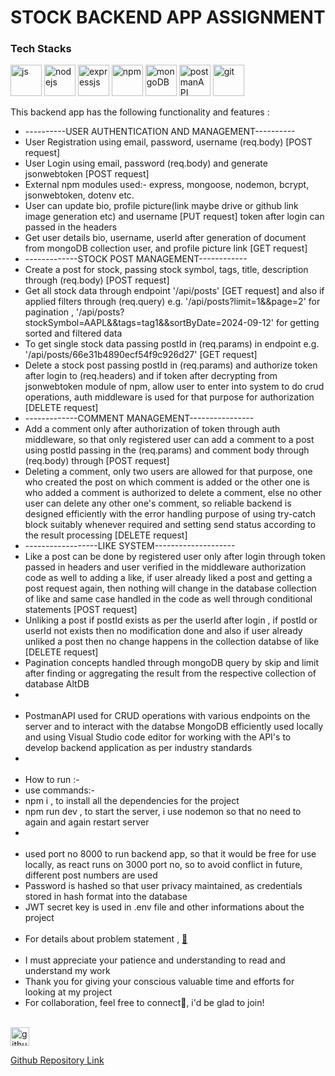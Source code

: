 <div>
      <div>
        <div>
            <h1>
                STOCK BACKEND APP ASSIGNMENT
            </h1>
        </div>
        <div>
            <h3>
              Tech Stacks
            </h3>
            <div>
                <img width="50" height="50" src="https://img.icons8.com/?size=48&id=108784&format=png" alt="js" />
                <img width="50" height="50" src="https://img.icons8.com/?size=48&id=54087&format=png" alt="nodejs" />
                <img width="50" height="50" src="https://img.icons8.com/?size=48&id=PZQVBAxaueDJ&format=png" alt="expressjs" />
                <img width="50" height="50" src="https://img.icons8.com/?size=48&id=24895&format=png" alt="npm" />
                <img width="50" height="50" src="https://img.icons8.com/?size=48&id=bosfpvRzNOG8&format=png" alt="mongoDB"/>
                <img width="50" height="50" src="https://cdn.iconscout.com/icon/free/png-512/free-postman-logo-icon-download-in-svg-png-gif-file-formats--technology-social-media-company-brand-vol-5-pack-logos-icons-2945092.png?f=webp&w=256" alt="postmanAPI"/>
                <img width="50" height="50" src="https://cdn-icons-png.flaticon.com/128/733/733553.png" alt="git"/>
            </div>
            <p>
                This backend app has the following functionality and features :
                <ul>
                    <li>----------USER AUTHENTICATION AND MANAGEMENT----------</li>
                    <li>User Registration using email, password, username (req.body) [POST request]</li>
                    <li>User Login using email, password (req.body) and generate jsonwebtoken [POST request]</li>
                    <li>External npm modules used:- express, mongoose, nodemon, bcrypt, jsonwebtoken, dotenv etc.</li>
                    <li>User can update bio, profile picture(link maybe drive or github link image generation etc) and username [PUT request] token after login can passed in the headers</li>
                    <li>Get user details bio, username, userId after generation of document from mongoDB collection user, and profile picture link [GET request] </li>
                    <li>-------------STOCK POST MANAGEMENT------------</li>
                    <li>Create a post for stock, passing stock symbol, tags, title, description through (req.body) [POST request]</li>
                    <li>Get all stock data through endpoint '/api/posts' [GET request] and also if applied filters through (req.query)  e.g. '/api/posts?limit=1&&page=2' for pagination , '/api/posts?stockSymbol=AAPL&&tags=tag1&&sortByDate=2024-09-12' for getting sorted and filtered data</li>
                    <li>To get single stock data passing postId in (req.params) in endpoint e.g. '/api/posts/66e31b4890ecf54f9c926d27' [GET request]</li>
                    <li>Delete a stock post passing postId in (req.params) and authorize token after login to (req.headers) and if token after decrypting from jsonwebtoken module of npm, allow user to enter into system to do crud operations, auth middleware is used for that purpose for authorization [DELETE request]</li>
                    <li>-------------COMMENT MANAGEMENT----------------</li>
                    <li>Add a comment only after authorization of token through auth middleware, so that only registered user can add a comment to a post using postId passing in the (req.params) and comment body through (req.body) through [POST request]</li>
                    <li>Deleting a comment, only two users are allowed for that purpose, one who created the post on which comment is added or the other one is who added a comment is authorized to delete a comment, else no other user can delete any other one's comment, so reliable backend is designed efficiently with the error handling purpose of using try-catch block suitably whenever required and setting send status according to the result processing [DELETE request]</li>
                    <li>------------------LIKE SYSTEM--------------------</li>
                    <li>Like a post can be done by registered user only after login through token passed in headers and user verified in the middleware authorization code as well to adding a like, if user already liked a post and getting a post request again, then nothing will change in the database collection of like and same case handled in the code as well through conditional statements [POST request]</li>
                    <li>Unliking a post if postId exists as per the userId after login , if postId or userId not exists then no modification done and also if user already unliked a post then no change happens in the collection databse of like [DELETE request]</li>
                    <li>Pagination concepts handled through mongoDB query by skip and limit after finding or aggregating the result from the respective collection of database AltDB </li>
                    <li></li>
                    <br>
                    <li>PostmanAPI used for CRUD operations with various endpoints on the server and to interact with the databse MongoDB efficiently used locally and using Visual Studio code editor for working with the API's to develop backend application as per industry standards</li>
                    <li></li>
                    <br>
                    <li>How to run :-</li>
                    <li>use commands:-</li>
                    <li>npm i , to install all the dependencies for the project</li>
                    <li>npm run dev , to start the server, i use nodemon so that no need to again and again restart server</li>
                    <li></li>
                    <br>
                    <li>used port no 8000 to run backend app, so that it would be free for use locally, as react runs on 3000 port no, so to avoid conflict in future, different post numbers are used</li>
                    <li>Password is hashed so that user privacy maintained, as credentials stored in hash format into the database</li>
                    <li>JWT secret key is used in .env file and other informations about the project</li>
                    <br>
                    <li>For details about problem statement , <a href="/backend/assignmentProblem/assignment_problem.docx" target="_blank"> 📃</a></li>
                    <br>
                    <li>I must appreciate your patience and understanding to read and understand my work</li>
                    <li>Thank you for giving your conscious valuable time and efforts for looking at my project</li>
                    <li>For collaboration, feel free to connect👋, i'd be glad to join!</li>
                    <br>
                </ul>
            </p>
        </div>
        <div>
            <a href="https://github.com/erjyotigoswami9/stock_backend" target="_blank">
            <div>
              <img width="30" height="30" src="https://cdn-icons-png.flaticon.com/128/733/733553.png" alt="githubRepoLink"/>
              <p>Github Repository Link</p>
            </div>
            </a>
        </div>
      </div>
    </div>
